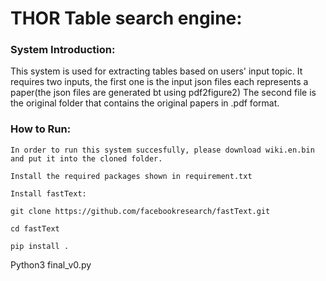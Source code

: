 # THOR Table search engine: 
### System Introduction:
This system is used for extracting tables based on users' input topic.
It requires two inputs, the first one is the input json files each represents a  paper(the json files are generated bt using pdf2figure2)
The second file is the original folder that contains the original papers in .pdf format.

### How to Run:
`In order to run this system succesfully, please download wiki.en.bin and put it into the cloned folder.`

`Install the required packages shown in requirement.txt`

`Install fastText:`

`git clone https://github.com/facebookresearch/fastText.git`

`cd fastText`

`pip install .`

Python3 final_v0.py

